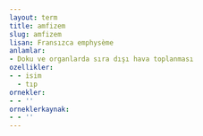```yaml
---
layout: term
title: amfizem
slug: amfizem
lisan: Fransızca emphysème
anlamlar:
- Doku ve organlarda sıra dışı hava toplanması
ozellikler:
- - isim
  - tıp
ornekler:
- - ''
orneklerkaynak:
- - ''
---
```


